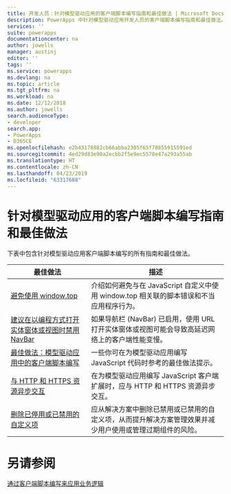 ```yaml
---
title: 开发人员：针对模型驱动应用的客户端脚本编写指南和最佳做法 | Microsoft Docs
description: PowerApps 中针对模型驱动应用开发人员的客户端脚本编写指南和最佳做法。
services: ''
suite: powerapps
documentationcenter: na
author: jowells
manager: austinj
editor: ''
tags: ''
ms.service: powerapps
ms.devlang: na
ms.topic: article
ms.tgt_pltfrm: na
ms.workload: na
ms.date: 12/12/2018
ms.author: jowells
search.audienceType:
- developer
search.app:
- PowerApps
- D365CE
ms.openlocfilehash: e2b43178882cb66abba2305f65f78855915591ed
ms.sourcegitcommit: 4ed29d83e90a2ecbb2f5e9ec5578e47a293a55ab
ms.translationtype: HT
ms.contentlocale: zh-CN
ms.lasthandoff: 04/23/2019
ms.locfileid: "63317688"
---
```

# <a name="best-practices-and-guidance-of-client-side-scripting-for-model-driven-apps"></a>针对模型驱动应用的客户端脚本编写指南和最佳做法

下表中包含针对模型驱动应用客户端脚本编写的所有指南和最佳做法。

|最佳做法  |描述  |
|---------|---------|
|[避免使用 window.top](avoid-window-top.md)     |介绍如何避免与在 JavaScript 自定义中使用 window.top 相关联的脚本错误和不当应用程序行为。         |
|[建议在以编程方式打开实体窗体或视图时禁用 NavBar](consider-disabling-navbar-programmatically-opening-entity-forms-views.md)|如果导航栏 (NavBar) 已启用，使用 URL 打开实体窗体或视图可能会导致高延迟网络上的客户端性能变慢。|
|[最佳做法：模型驱动应用中的客户端脚本编写](../../clientapi/client-scripting-best-practices.md)     |一些你可在为模型驱动应用编写 JavaScript 代码时参考的最佳做法提示。         |
|[与 HTTP 和 HTTPS 资源异步交互](interact-http-https-resources-asynchronously.md)     |在为模型驱动应用编写 JavaScript 客户端扩展时，应与 HTTP 和 HTTPS 资源异步交互。         |
|[删除已停用或已禁用的自定义项](remove-deactivated-disabled-configurations.md)     |应从解决方案中删除已禁用或已禁用的自定义项，从而提升解决方案管理效果并减少用户使用或管理过期组件的风险。         |

# <a name="see-also"></a>另请参阅
[通过客户端脚本编写来应用业务逻辑](../../client-scripting.md) <br />
 